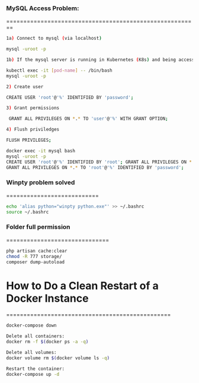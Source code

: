### MySQL Access Problem:
========================================================
```sh
1a) Connect to mysql (via localhost)

mysql -uroot -p

1b) If the mysql server is running in Kubernetes (K8s) and being accessed via a NodePort

kubectl exec -it [pod-name] -- /bin/bash
mysql -uroot -p

2) Create user

CREATE USER 'root'@'%' IDENTIFIED BY 'password';

3) Grant permissions

 GRANT ALL PRIVILEGES ON *.* TO 'user'@'%' WITH GRANT OPTION;

4) Flush priviledges

FLUSH PRIVILEGES;

docker exec -it mysql bash
mysql -uroot -p
CREATE USER 'root'@'%' IDENTIFIED BY 'root'; GRANT ALL PRIVILEGES ON *.* TO 'root'@'%' WITH GRANT OPTION;
GRANT ALL PRIVILEGES ON *.* TO 'root'@'%' IDENTIFIED BY 'password';

```

### Winpty problem solved
===========================
```sh
echo 'alias python="winpty python.exe"' >> ~/.bashrc
source ~/.bashrc
```


### Folder full permission
==============================
```sh
php artisan cache:clear
chmod -R 777 storage/
composer dump-autoload
```

# How to Do a Clean Restart of a Docker Instance
================================================
```sh
docker-compose down

Delete all containers:
docker rm -f $(docker ps -a -q)

Delete all volumes:
docker volume rm $(docker volume ls -q)

Restart the container:
docker-compose up -d
```

